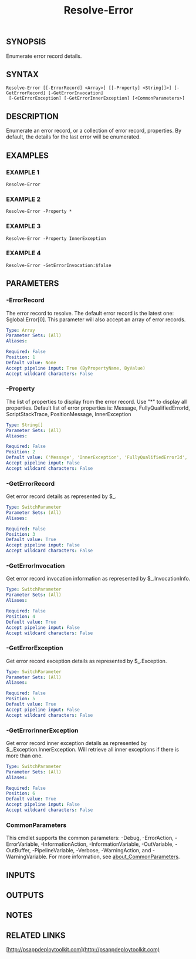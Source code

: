 ﻿---
title: Resolve-Error
editLink: false
isShowComments: false
external help file: PSAppDeployToolkit-help.xml
Module Name: PSAppDeployToolkit
online version: http://psappdeploytoolkit.com
schema: 2.0.0
---

## SYNOPSIS
Enumerate error record details.

## SYNTAX

```
Resolve-Error [[-ErrorRecord] <Array>] [[-Property] <String[]>] [-GetErrorRecord] [-GetErrorInvocation]
 [-GetErrorException] [-GetErrorInnerException] [<CommonParameters>]
```

## DESCRIPTION
Enumerate an error record, or a collection of error record, properties.
By default, the details for the last error will be enumerated.

## EXAMPLES

### EXAMPLE 1
```
Resolve-Error
```

### EXAMPLE 2
```
Resolve-Error -Property *
```

### EXAMPLE 3
```
Resolve-Error -Property InnerException
```

### EXAMPLE 4
```
Resolve-Error -GetErrorInvocation:$false
```

## PARAMETERS

### -ErrorRecord
The error record to resolve.
The default error record is the latest one: $global:Error\[0\].
This parameter will also accept an array of error records.

```yaml
Type: Array
Parameter Sets: (All)
Aliases:

Required: False
Position: 1
Default value: None
Accept pipeline input: True (ByPropertyName, ByValue)
Accept wildcard characters: False
```

### -Property
The list of properties to display from the error record.
Use "*" to display all properties.
Default list of error properties is: Message, FullyQualifiedErrorId, ScriptStackTrace, PositionMessage, InnerException

```yaml
Type: String[]
Parameter Sets: (All)
Aliases:

Required: False
Position: 2
Default value: ('Message', 'InnerException', 'FullyQualifiedErrorId', 'ScriptStackTrace', 'PositionMessage')
Accept pipeline input: False
Accept wildcard characters: False
```

### -GetErrorRecord
Get error record details as represented by $_.

```yaml
Type: SwitchParameter
Parameter Sets: (All)
Aliases:

Required: False
Position: 3
Default value: True
Accept pipeline input: False
Accept wildcard characters: False
```

### -GetErrorInvocation
Get error record invocation information as represented by $_.InvocationInfo.

```yaml
Type: SwitchParameter
Parameter Sets: (All)
Aliases:

Required: False
Position: 4
Default value: True
Accept pipeline input: False
Accept wildcard characters: False
```

### -GetErrorException
Get error record exception details as represented by $_.Exception.

```yaml
Type: SwitchParameter
Parameter Sets: (All)
Aliases:

Required: False
Position: 5
Default value: True
Accept pipeline input: False
Accept wildcard characters: False
```

### -GetErrorInnerException
Get error record inner exception details as represented by $_.Exception.InnerException.
Will retrieve all inner exceptions if there is more than one.

```yaml
Type: SwitchParameter
Parameter Sets: (All)
Aliases:

Required: False
Position: 6
Default value: True
Accept pipeline input: False
Accept wildcard characters: False
```

### CommonParameters
This cmdlet supports the common parameters: -Debug, -ErrorAction, -ErrorVariable, -InformationAction, -InformationVariable, -OutVariable, -OutBuffer, -PipelineVariable, -Verbose, -WarningAction, and -WarningVariable. For more information, see [about_CommonParameters](http://go.microsoft.com/fwlink/?LinkID=113216).

## INPUTS

## OUTPUTS

## NOTES

## RELATED LINKS

[http://psappdeploytoolkit.com](http://psappdeploytoolkit.com)

